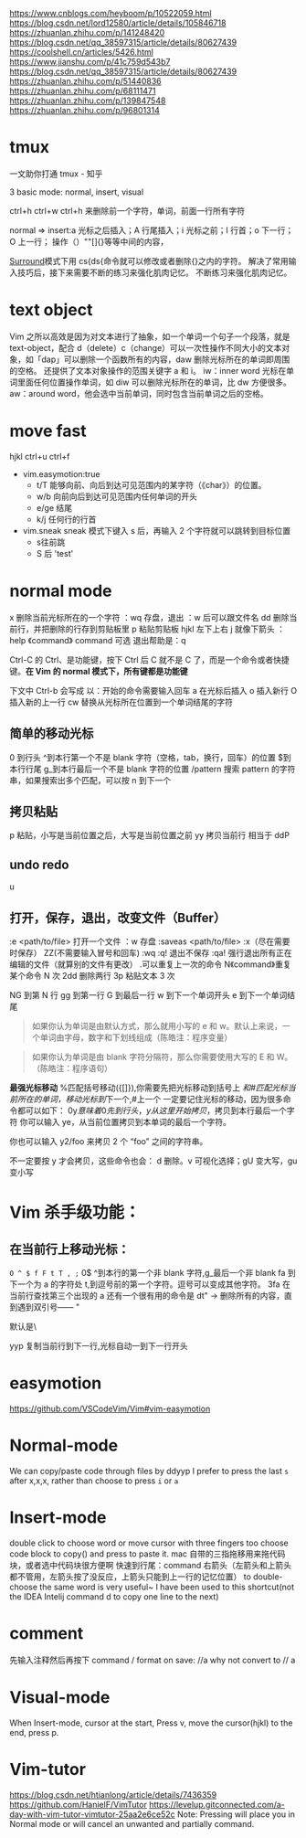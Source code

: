 https://www.cnblogs.com/heyboom/p/10522059.html
https://blog.csdn.net/lord12580/article/details/105846718
https://zhuanlan.zhihu.com/p/141248420
https://blog.csdn.net/qq_38597315/article/details/80627439
https://coolshell.cn/articles/5426.html
https://www.jianshu.com/p/41c759d543b7
https://blog.csdn.net/qq_38597315/article/details/80627439
https://zhuanlan.zhihu.com/p/51440836
https://zhuanlan.zhihu.com/p/68111471
https://zhuanlan.zhihu.com/p/139847548
https://zhuanlan.zhihu.com/p/96801314

# tmux

一文助你打通 tmux - 知乎

3 basic mode: normal, insert, visual

ctrl+h ctrl+w ctrl+h 来删除前一个字符，单词，前面一行所有字符

normal => insert:a 光标之后插入；A 行尾插入；i 光标之前；I 行首；o 下一行；O 上一行；
操作（）""[]{}等等中间的内容，

[Surround](https://github.com/tpope/vim-surround)模式下用 cs{ds{命令就可以修改或者删除{}之内的字符。
解决了常用输入技巧后，接下来需要不断的练习来强化肌肉记忆。
不断练习来强化肌肉记忆。

# text object

Vim 之所以高效是因为对文本进行了抽象，如一个单词一个句子一个段落，就是 text-object，配合 d（delete）c（change）可以一次性操作不同大小的文本对象，如「dap」可以删除一个函数所有的内容，daw 删除光标所在的单词即周围的空格。
还提供了文本对象操作的范围关键字 a 和 i。
iw：inner word 光标在单词里面任何位置操作单词，如 diw 可以删除光标所在的单词，比 dw 方便很多。
aw：around word，他会选中当前单词，同时包含当前单词之后的空格。

# move fast

hjkl ctrl+u ctrl+f

- vim.easymotion:true
  - <leader></leader> t/T <char> 能够向前、向后到达可见范围内的某字符（《char》）的位置。
  - w/b 向前向后到达可见范围内任何单词的开头
  - e/ge 结尾
  - k/j 任何行的行首
- vim.sneak
  sneak 模式下键入 s 后，再输入 2 个字符就可以跳转到目标位置
  - s<char><char>往前跳
  - S 后
    'test'

# normal mode

x 删除当前光标所在的一个字符
：wq 存盘，退出 ：w 后可以跟文件名
dd 删除当前行，并把删除的行存到剪贴板里
p 粘贴剪贴板
hjkl 左下上右 j 就像下箭头
：help 《command》 command 可选 退出帮助是：q

Ctrl-C 的 Ctrl、是功能键，按下 Ctrl 后 C 就不是 C 了，而是一个命令或者快捷键。**在 Vim 的 normal 模式下，所有键都是功能键**

下文中 Ctrl-b 会写成<C-b>
以：开始的命令需要输入回车
a 在光标后插入
o 插入新行
O 插入新的上一行
cw 替换从光标所在位置到一个单词结尾的字符

## 简单的移动光标

0 到行头
^到本行第一个不是 blank 字符（空格，tab，换行，回车）的位置
$到本行行尾
g\_到本行最后一个不是 blank 字符的位置
/pattern 搜索 pattern 的字符串，如果搜索出多个匹配，可以按 n 到下一个

## 拷贝粘贴

p 粘贴，小写是当前位置之后，大写是当前位置之前
yy 拷贝当前行 相当于 ddP

## undo redo

u <C-r>

## 打开，保存，退出，改变文件（Buffer）

:e <path/to/file> 打开一个文件
：w 存盘
:saveas <path/to/file>
:x（尽在需要时保存） ZZ(不需要输入冒号和回车) :wq
:q! 退出不保存 :qa! 强行退出所有正在编辑的文件（就算别的文件有更改）
.可以重复上一次的命令
N《command》重复某个命令 N 次
2dd 删除两行
3p 粘贴文本 3 次

NG 到第 N 行
gg 到第一行
G 到最后一行
w 到下一个单词开头
e 到下一个单词结尾

> 如果你认为单词是由默认方式，那么就用小写的 e 和 w。默认上来说，一个单词由字母，数字和下划线组成（陈皓注：程序变量）

> 如果你认为单词是由 blank 字符分隔符，那么你需要使用大写的 E 和 W。（陈皓注：程序语句）

**最强光标移动**
%匹配括号移动({[]}),你需要先把光标移动到括号上
*和#匹配光标当前所在的单词，移动光标到*下一个,#上一个
一定要记住光标的移动，因为很多命令都可以如下：
<start position><command><end position>
0y$意味着
0先到行头，y从这里开始拷贝，$拷贝到本行最后一个字符
你可以输入 ye，从当前位置拷贝到本单词的最后一个字符。

你也可以输入 y2/foo 来拷贝 2 个 “foo” 之间的字符串。

不一定要按 y 才会拷贝，这些命令也会：
d 删除。v 可视化选择；gU 变大写，gu 变小写

# Vim 杀手级功能：

## 在当前行上移动光标：

`O ^ $ f F t T , ;`
0$
^到本行的第一个非 blank 字符,g\_最后一个非 blank
fa 到下一个为 a 的字符处
t,到逗号前的第一个字符。逗号可以变成其他字符。
3fa 在当前行查找第三个出现的 a
还有一个很有用的命令是 dt" → 删除所有的内容，直到遇到双引号—— "

<Leader>默认是\

yyp 复制当前行到下一行,光标自动一到下一行开头

# easymotion

https://github.com/VSCodeVim/Vim#vim-easymotion

# Normal-mode

We can copy/paste code through files by ddyyp
I prefer to press the last `s` after x,x,x, rather than choose to press `i` or `a`

# Insert-mode

double click to choose word or move cursor with three fingers too choose code block to copy(<C-c>)
and press <C-v> to paste it.
mac 自带的三指拖移用来拖代码块，或者选中代码块很方便啊
快速到行尾：command 右箭头（左箭头和上箭头都不管用，左箭头按了没反应，上箭头只能到上一行的记忆位置）
<C-d> to double-choose the same word is very useful~ I have been used to this shortcut(not the IDEA Intelij command d to copy one line to the next)

# comment

先输入注释然后再按下 command /
format on save: //a why not convert to // a

# Visual-mode

When Insert-mode, cursor at the start, Press v, move the cursor(hjkl) to the end, press p.

# Vim-tutor

https://blog.csdn.net/htianlong/article/details/7436359
https://github.com/HanielF/VimTutor
https://levelup.gitconnected.com/a-day-with-vim-tutor-vimtutor-25aa2e6ce52c
Note: Pressing <ESC> will place you in Normal mode or will cancel an unwanted and partially command.
